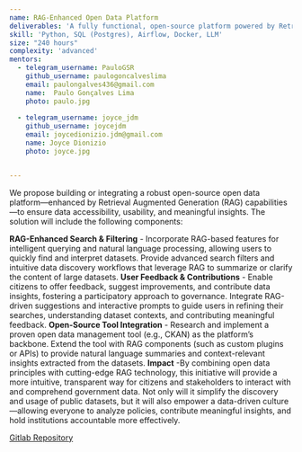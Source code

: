 ```yaml
---
name: RAG-Enhanced Open Data Platform
deliverables: 'A fully functional, open-source platform powered by Retrieval Augmented Generation (RAG) and integrated into the Brazil Participativo (BP) ecosystem. This platform will offer intuitive data discovery, interactive querying, and automated summaries or explanations derived from public datasets.'
skill: 'Python, SQL (Postgres), Airflow, Docker, LLM'
size: "240 hours"
complexity: 'advanced'
mentors: 
  - telegram_username: PauloGSR
    github_username: paulogoncalveslima
    email: paulongalves436@gmail.com
    name:  Paulo Gonçalves Lima 
    photo: paulo.jpg
    
  - telegram_username: joyce_jdm
    github_username: joycejdm
    email: joycedionizio.jdm@gmail.com
    name: Joyce Dionizio
    photo: joyce.jpg


---
```

We propose building or integrating a robust open-source open data platform—enhanced by Retrieval Augmented Generation (RAG) capabilities—to ensure data accessibility, usability, and meaningful insights. The solution will include the following components:

**RAG-Enhanced Search & Filtering** - Incorporate RAG-based features for intelligent querying and natural language processing, allowing users to quickly find and interpret datasets.
Provide advanced search filters and intuitive data discovery workflows that leverage RAG to summarize or clarify the content of large datasets.
**User Feedback & Contributions** - Enable citizens to offer feedback, suggest improvements, and contribute data insights, fostering a participatory approach to governance. Integrate RAG-driven suggestions and interactive prompts to guide users in refining their searches, understanding dataset contexts, and contributing meaningful feedback.
**Open-Source Tool Integration** - Research and implement a proven open data management tool (e.g., CKAN) as the platform’s backbone. Extend the tool with RAG components (such as custom plugins or APIs) to provide natural language summaries and context-relevant insights extracted from the datasets.
**Impact** -By combining open data principles with cutting-edge RAG technology, this initiative will provide a more intuitive, transparent way for citizens and stakeholders to interact with and comprehend government data. Not only will it simplify the discovery and usage of public datasets, but it will also empower a data-driven culture—allowing everyone to analyze policies, contribute meaningful insights, and hold institutions accountable more effectively.

<a href="https://gitlab.com/lappis-unb/decidimbr/servicos-de-dados">Gitlab Repository</a>
